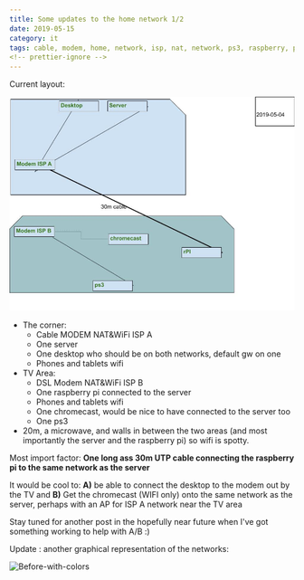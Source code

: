 ```yaml
---
title: Some updates to the home network 1/2
date: 2019-05-15
category: it
tags: cable, modem, home, network, isp, nat, network, ps3, raspberry, pi, server, computing, vlan, wi, fi, wifi
<!-- prettier-ignore -->
---
```


Current layout:

![Before](images/home-net-current-20190504-1.jpg)

- The corner:
  - Cable MODEM NAT&WiFi ISP A
  - One server
  - One desktop who should be on both networks, default gw on one
  - Phones and tablets wifi
- TV Area:
  - DSL Modem NAT&WiFi ISP B
  - One raspberry pi connected to the server
  - Phones and tablets wifi
  - One chromecast, would be nice to have connected to the server too
  - One ps3
- 20m, a microwave, and walls in between the two areas (and most importantly the server and the raspberry pi) so wifi is spotty.

Most import factor: **One long ass 30m UTP cable connecting the raspberry pi to the same network as the server**

It would be cool to: **A)** be able to connect the desktop to the modem out by the TV and **B)** Get the chromecast (WIFI only) onto the same network as the server, perhaps with an AP for ISP A network near the TV area

Stay tuned for another post in the hopefully near future when I've got something working to help with A/B :)

Update : another graphical representation of the networks:

![Before-with-colors](https://lh5.googleusercontent.com/aUuKseUdXT87v4A5lfBYPcyAykhygf2_5MJGveTSKEvzgmOh509-6_NA2gALnRQ5YEXAQqNp4Sh2_PLcrYEyh3LVVemDXLXwFFDBAz3-ii-n7drfh5TezQd9Y7GF131WFnKFYN-M)
